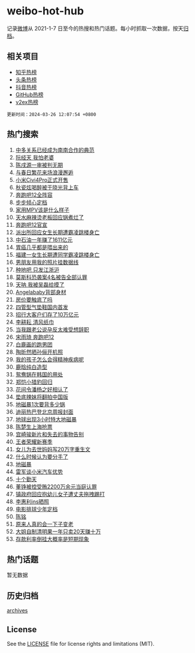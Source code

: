 # weibo-hot-hub

记录[微博](https://www.weibo.com)从 2021-1-7 日至今的热搜和热门话题。每小时抓取一次数据，按天[归档](archives)。

## 相关项目

- [知乎热榜](https://github.com/lonnyzhang423/zhihu-hot-hub)
- [头条热榜](https://github.com/lonnyzhang423/toutiao-hot-hub)
- [抖音热榜](https://github.com/lonnyzhang423/douyin-hot-hub)
- [GitHub热榜](https://github.com/lonnyzhang423/github-hot-hub)
- [v2ex热榜](https://github.com/lonnyzhang423/v2ex-hot-hub)


`更新时间：2024-03-26 12:07:54 +0800`

## 热门搜索

1. [中多关系已经成为南南合作的典范](https://m.weibo.cn/search?containerid=100103type%3D1%26t%3D10%26q%3D%23%E4%B8%AD%E5%A4%9A%E5%85%B3%E7%B3%BB%E5%B7%B2%E7%BB%8F%E6%88%90%E4%B8%BA%E5%8D%97%E5%8D%97%E5%90%88%E4%BD%9C%E7%9A%84%E5%85%B8%E8%8C%83%23&stream_entry_id=51&isnewpage=1&extparam=seat%3D1%26filter_type%3Drealtimehot%26c_type%3D51%26stream_entry_id%3D51%26pos%3D0%26q%3D%2523%25E4%25B8%25AD%25E5%25A4%259A%25E5%2585%25B3%25E7%25B3%25BB%25E5%25B7%25B2%25E7%25BB%258F%25E6%2588%2590%25E4%25B8%25BA%25E5%258D%2597%25E5%258D%2597%25E5%2590%2588%25E4%25BD%259C%25E7%259A%2584%25E5%2585%25B8%25E8%258C%2583%2523%26dgr%3D0%26cate%3D10103%26display_time%3D1711426073%26pre_seqid%3D1711426073714015556132)
1. [阮经天 我怕老婆](https://m.weibo.cn/search?containerid=100103type%3D1%26t%3D10%26q%3D%E9%98%AE%E7%BB%8F%E5%A4%A9+%E6%88%91%E6%80%95%E8%80%81%E5%A9%86&stream_entry_id=31&isnewpage=1&extparam=seat%3D1%26realpos%3D1%26band_rank%3D1%26pos%3D0%26c_type%3D31%26cate%3D5001%26lcate%3D5001%26stream_entry_id%3D31%26filter_type%3Drealtimehot%26q%3D%25E9%2598%25AE%25E7%25BB%258F%25E5%25A4%25A9%2520%25E6%2588%2591%25E6%2580%2595%25E8%2580%2581%25E5%25A9%2586%26flag%3D1%26dgr%3D0%26display_time%3D1711426073%26pre_seqid%3D1711426073714015556132)
1. [陈戌源一审被判无期](https://m.weibo.cn/search?containerid=100103type%3D1%26t%3D10%26q%3D%23%E9%99%88%E6%88%8C%E6%BA%90%E4%B8%80%E5%AE%A1%E8%A2%AB%E5%88%A4%E6%97%A0%E6%9C%9F%23&stream_entry_id=31&isnewpage=1&extparam=seat%3D1%26realpos%3D2%26band_rank%3D2%26pos%3D1%26c_type%3D31%26cate%3D5001%26lcate%3D5001%26stream_entry_id%3D31%26filter_type%3Drealtimehot%26q%3D%2523%25E9%2599%2588%25E6%2588%258C%25E6%25BA%2590%25E4%25B8%2580%25E5%25AE%25A1%25E8%25A2%25AB%25E5%2588%25A4%25E6%2597%25A0%25E6%259C%259F%2523%26flag%3D2%26dgr%3D0%26display_time%3D1711426073%26pre_seqid%3D1711426073714015556132)
1. [与春日繁花来场浪漫邂逅](https://m.weibo.cn/search?containerid=100103type%3D1%26t%3D10%26q%3D%23%E4%B8%8E%E6%98%A5%E6%97%A5%E7%B9%81%E8%8A%B1%E6%9D%A5%E5%9C%BA%E6%B5%AA%E6%BC%AB%E9%82%82%E9%80%85%23&stream_entry_id=31&isnewpage=1&extparam=seat%3D1%26realpos%3D3%26band_rank%3D3%26pos%3D2%26c_type%3D31%26cate%3D5001%26lcate%3D5001%26stream_entry_id%3D31%26filter_type%3Drealtimehot%26q%3D%2523%25E4%25B8%258E%25E6%2598%25A5%25E6%2597%25A5%25E7%25B9%2581%25E8%258A%25B1%25E6%259D%25A5%25E5%259C%25BA%25E6%25B5%25AA%25E6%25BC%25AB%25E9%2582%2582%25E9%2580%2585%2523%26flag%3D1%26dgr%3D0%26display_time%3D1711426073%26pre_seqid%3D1711426073714015556132)
1. [小米Civi4Pro正式开售](https://m.weibo.cn/search?containerid=100103type%3D1%26t%3D10%26q%3D%23%E5%B0%8F%E7%B1%B3Civi4Pro%E6%AD%A3%E5%BC%8F%E5%BC%80%E5%94%AE%23&stream_entry_id=31&isnewpage=1&extparam=seat%3D1%26band_rank%3D4%26pos%3D3%26c_type%3D31%26is_ad_pos%3D1%26topic_ad%3D1%26cate%3D5001%26lcate%3D5001%26stream_entry_id%3D31%26filter_type%3Drealtimehot%26q%3D%2523%25E5%25B0%258F%25E7%25B1%25B3Civi4Pro%25E6%25AD%25A3%25E5%25BC%258F%25E5%25BC%2580%25E5%2594%25AE%2523%26dgr%3D0%26adid%3D228136%26display_time%3D1711426073%26pre_seqid%3D1711426073714015556132)
1. [秋瓷炫喝醉被于晓光背上车](https://m.weibo.cn/search?containerid=100103type%3D1%26t%3D10%26q%3D%23%E7%A7%8B%E7%93%B7%E7%82%AB%E5%96%9D%E9%86%89%E8%A2%AB%E4%BA%8E%E6%99%93%E5%85%89%E8%83%8C%E4%B8%8A%E8%BD%A6%23&stream_entry_id=31&isnewpage=1&extparam=seat%3D1%26realpos%3D4%26band_rank%3D4%26pos%3D4%26c_type%3D31%26cate%3D5001%26lcate%3D5001%26stream_entry_id%3D31%26filter_type%3Drealtimehot%26q%3D%2523%25E7%25A7%258B%25E7%2593%25B7%25E7%2582%25AB%25E5%2596%259D%25E9%2586%2589%25E8%25A2%25AB%25E4%25BA%258E%25E6%2599%2593%25E5%2585%2589%25E8%2583%258C%25E4%25B8%258A%25E8%25BD%25A6%2523%26flag%3D2%26dgr%3D0%26display_time%3D1711426073%26pre_seqid%3D1711426073714015556132)
1. [奔跑吧12全阵容](https://m.weibo.cn/search?containerid=100103type%3D1%26t%3D10%26q%3D%23%E5%A5%94%E8%B7%91%E5%90%A712%E5%85%A8%E9%98%B5%E5%AE%B9%23&stream_entry_id=31&isnewpage=1&extparam=seat%3D1%26realpos%3D5%26band_rank%3D5%26pos%3D5%26c_type%3D31%26cate%3D5001%26lcate%3D5001%26stream_entry_id%3D31%26filter_type%3Drealtimehot%26q%3D%2523%25E5%25A5%2594%25E8%25B7%2591%25E5%2590%25A712%25E5%2585%25A8%25E9%2598%25B5%25E5%25AE%25B9%2523%26flag%3D2%26dgr%3D0%26display_time%3D1711426073%26pre_seqid%3D1711426073714015556132)
1. [步步倾心定档](https://m.weibo.cn/search?containerid=100103type%3D1%26t%3D10%26q%3D%23%E6%AD%A5%E6%AD%A5%E5%80%BE%E5%BF%83%E5%AE%9A%E6%A1%A3%23&stream_entry_id=31&isnewpage=1&extparam=seat%3D1%26realpos%3D6%26band_rank%3D6%26pos%3D6%26c_type%3D31%26cate%3D5001%26lcate%3D5001%26stream_entry_id%3D31%26filter_type%3Drealtimehot%26q%3D%2523%25E6%25AD%25A5%25E6%25AD%25A5%25E5%2580%25BE%25E5%25BF%2583%25E5%25AE%259A%25E6%25A1%25A3%2523%26flag%3D1%26dgr%3D0%26display_time%3D1711426073%26pre_seqid%3D1711426073714015556132)
1. [家用MPV该是什么样子](https://m.weibo.cn/search?containerid=100103type%3D1%26t%3D10%26q%3D%23%E5%AE%B6%E7%94%A8MPV%E8%AF%A5%E6%98%AF%E4%BB%80%E4%B9%88%E6%A0%B7%E5%AD%90%23&stream_entry_id=31&isnewpage=1&extparam=seat%3D1%26band_rank%3D7%26pos%3D7%26c_type%3D31%26is_ad_pos%3D1%26cate%3D5001%26lcate%3D5001%26stream_entry_id%3D31%26filter_type%3Drealtimehot%26q%3D%2523%25E5%25AE%25B6%25E7%2594%25A8MPV%25E8%25AF%25A5%25E6%2598%25AF%25E4%25BB%2580%25E4%25B9%2588%25E6%25A0%25B7%25E5%25AD%2590%2523%26dgr%3D0%26adid%3D228084%26display_time%3D1711426073%26pre_seqid%3D1711426073714015556132)
1. [天水麻辣烫老板回应锅煮烂了](https://m.weibo.cn/search?containerid=100103type%3D1%26t%3D10%26q%3D%23%E5%A4%A9%E6%B0%B4%E9%BA%BB%E8%BE%A3%E7%83%AB%E8%80%81%E6%9D%BF%E5%9B%9E%E5%BA%94%E9%94%85%E7%85%AE%E7%83%82%E4%BA%86%23&stream_entry_id=31&isnewpage=1&extparam=seat%3D1%26realpos%3D7%26band_rank%3D7%26pos%3D8%26c_type%3D31%26cate%3D5001%26lcate%3D5001%26stream_entry_id%3D31%26filter_type%3Drealtimehot%26q%3D%2523%25E5%25A4%25A9%25E6%25B0%25B4%25E9%25BA%25BB%25E8%25BE%25A3%25E7%2583%25AB%25E8%2580%2581%25E6%259D%25BF%25E5%259B%259E%25E5%25BA%2594%25E9%2594%2585%25E7%2585%25AE%25E7%2583%2582%25E4%25BA%2586%2523%26flag%3D1%26dgr%3D0%26display_time%3D1711426073%26pre_seqid%3D1711426073714015556132)
1. [奔跑吧12官宣](https://m.weibo.cn/search?containerid=100103type%3D1%26t%3D10%26q%3D%23%E5%A5%94%E8%B7%91%E5%90%A712%E5%AE%98%E5%AE%A3%23&stream_entry_id=31&isnewpage=1&extparam=seat%3D1%26realpos%3D8%26band_rank%3D8%26pos%3D9%26c_type%3D31%26cate%3D5001%26lcate%3D5001%26stream_entry_id%3D31%26filter_type%3Drealtimehot%26q%3D%2523%25E5%25A5%2594%25E8%25B7%2591%25E5%2590%25A712%25E5%25AE%2598%25E5%25AE%25A3%2523%26flag%3D0%26dgr%3D0%26display_time%3D1711426073%26pre_seqid%3D1711426073714015556132)
1. [派出所回应女生长期遭霸凌跳楼身亡](https://m.weibo.cn/search?containerid=100103type%3D1%26t%3D10%26q%3D%23%E6%B4%BE%E5%87%BA%E6%89%80%E5%9B%9E%E5%BA%94%E5%A5%B3%E7%94%9F%E9%95%BF%E6%9C%9F%E9%81%AD%E9%9C%B8%E5%87%8C%E8%B7%B3%E6%A5%BC%E8%BA%AB%E4%BA%A1%23&stream_entry_id=31&isnewpage=1&extparam=seat%3D1%26realpos%3D9%26band_rank%3D9%26pos%3D10%26c_type%3D31%26cate%3D5001%26lcate%3D5001%26stream_entry_id%3D31%26filter_type%3Drealtimehot%26q%3D%2523%25E6%25B4%25BE%25E5%2587%25BA%25E6%2589%2580%25E5%259B%259E%25E5%25BA%2594%25E5%25A5%25B3%25E7%2594%259F%25E9%2595%25BF%25E6%259C%259F%25E9%2581%25AD%25E9%259C%25B8%25E5%2587%258C%25E8%25B7%25B3%25E6%25A5%25BC%25E8%25BA%25AB%25E4%25BA%25A1%2523%26flag%3D0%26dgr%3D0%26display_time%3D1711426073%26pre_seqid%3D1711426073714015556132)
1. [中石油一年赚了1611亿元](https://m.weibo.cn/search?containerid=100103type%3D1%26t%3D10%26q%3D%23%E4%B8%AD%E7%9F%B3%E6%B2%B9%E4%B8%80%E5%B9%B4%E8%B5%9A%E4%BA%861611%E4%BA%BF%E5%85%83%23&stream_entry_id=31&isnewpage=1&extparam=seat%3D1%26realpos%3D10%26band_rank%3D10%26pos%3D11%26c_type%3D31%26cate%3D5001%26lcate%3D5001%26stream_entry_id%3D31%26filter_type%3Drealtimehot%26q%3D%2523%25E4%25B8%25AD%25E7%259F%25B3%25E6%25B2%25B9%25E4%25B8%2580%25E5%25B9%25B4%25E8%25B5%259A%25E4%25BA%25861611%25E4%25BA%25BF%25E5%2585%2583%2523%26flag%3D1%26dgr%3D0%26display_time%3D1711426073%26pre_seqid%3D1711426073714015556132)
1. [胃癌几乎都是喂出来的](https://m.weibo.cn/search?containerid=100103type%3D1%26t%3D10%26q%3D%23%E8%83%83%E7%99%8C%E5%87%A0%E4%B9%8E%E9%83%BD%E6%98%AF%E5%96%82%E5%87%BA%E6%9D%A5%E7%9A%84%23&stream_entry_id=31&isnewpage=1&extparam=seat%3D1%26realpos%3D11%26band_rank%3D11%26pos%3D12%26c_type%3D31%26cate%3D5001%26lcate%3D5001%26stream_entry_id%3D31%26filter_type%3Drealtimehot%26q%3D%2523%25E8%2583%2583%25E7%2599%258C%25E5%2587%25A0%25E4%25B9%258E%25E9%2583%25BD%25E6%2598%25AF%25E5%2596%2582%25E5%2587%25BA%25E6%259D%25A5%25E7%259A%2584%2523%26flag%3D1%26dgr%3D0%26display_time%3D1711426073%26pre_seqid%3D1711426073714015556132)
1. [福建一女生长期遭同学霸凌跳楼身亡](https://m.weibo.cn/search?containerid=100103type%3D1%26t%3D10%26q%3D%23%E7%A6%8F%E5%BB%BA%E4%B8%80%E5%A5%B3%E7%94%9F%E9%95%BF%E6%9C%9F%E9%81%AD%E5%90%8C%E5%AD%A6%E9%9C%B8%E5%87%8C%E8%B7%B3%E6%A5%BC%E8%BA%AB%E4%BA%A1%23&stream_entry_id=31&isnewpage=1&extparam=seat%3D1%26realpos%3D12%26band_rank%3D12%26pos%3D13%26c_type%3D31%26cate%3D5001%26lcate%3D5001%26stream_entry_id%3D31%26filter_type%3Drealtimehot%26q%3D%2523%25E7%25A6%258F%25E5%25BB%25BA%25E4%25B8%2580%25E5%25A5%25B3%25E7%2594%259F%25E9%2595%25BF%25E6%259C%259F%25E9%2581%25AD%25E5%2590%258C%25E5%25AD%25A6%25E9%259C%25B8%25E5%2587%258C%25E8%25B7%25B3%25E6%25A5%25BC%25E8%25BA%25AB%25E4%25BA%25A1%2523%26flag%3D2%26dgr%3D0%26display_time%3D1711426073%26pre_seqid%3D1711426073714015556132)
1. [男朋友用我的照片挂数据线](https://m.weibo.cn/search?containerid=100103type%3D1%26t%3D10%26q%3D%E7%94%B7%E6%9C%8B%E5%8F%8B%E7%94%A8%E6%88%91%E7%9A%84%E7%85%A7%E7%89%87%E6%8C%82%E6%95%B0%E6%8D%AE%E7%BA%BF&stream_entry_id=31&isnewpage=1&extparam=seat%3D1%26realpos%3D13%26band_rank%3D13%26pos%3D14%26c_type%3D31%26cate%3D5001%26lcate%3D5001%26stream_entry_id%3D31%26filter_type%3Drealtimehot%26q%3D%25E7%2594%25B7%25E6%259C%258B%25E5%258F%258B%25E7%2594%25A8%25E6%2588%2591%25E7%259A%2584%25E7%2585%25A7%25E7%2589%2587%25E6%258C%2582%25E6%2595%25B0%25E6%258D%25AE%25E7%25BA%25BF%26flag%3D1%26dgr%3D0%26display_time%3D1711426073%26pre_seqid%3D1711426073714015556132)
1. [种地吧 只发江浙沪](https://m.weibo.cn/search?containerid=100103type%3D1%26t%3D10%26q%3D%E7%A7%8D%E5%9C%B0%E5%90%A7+%E5%8F%AA%E5%8F%91%E6%B1%9F%E6%B5%99%E6%B2%AA&stream_entry_id=31&isnewpage=1&extparam=seat%3D1%26realpos%3D14%26band_rank%3D14%26pos%3D15%26c_type%3D31%26cate%3D5001%26lcate%3D5001%26stream_entry_id%3D31%26filter_type%3Drealtimehot%26q%3D%25E7%25A7%258D%25E5%259C%25B0%25E5%2590%25A7%2520%25E5%258F%25AA%25E5%258F%2591%25E6%25B1%259F%25E6%25B5%2599%25E6%25B2%25AA%26flag%3D1%26dgr%3D0%26display_time%3D1711426073%26pre_seqid%3D1711426073714015556132)
1. [莫斯科恐袭案4名被告全部认罪](https://m.weibo.cn/search?containerid=100103type%3D1%26t%3D10%26q%3D%23%E8%8E%AB%E6%96%AF%E7%A7%91%E6%81%90%E8%A2%AD%E6%A1%884%E5%90%8D%E8%A2%AB%E5%91%8A%E5%85%A8%E9%83%A8%E8%AE%A4%E7%BD%AA%23&stream_entry_id=31&isnewpage=1&extparam=seat%3D1%26realpos%3D15%26band_rank%3D15%26pos%3D16%26c_type%3D31%26cate%3D5001%26lcate%3D5001%26stream_entry_id%3D31%26filter_type%3Drealtimehot%26q%3D%2523%25E8%258E%25AB%25E6%2596%25AF%25E7%25A7%2591%25E6%2581%2590%25E8%25A2%25AD%25E6%25A1%25884%25E5%2590%258D%25E8%25A2%25AB%25E5%2591%258A%25E5%2585%25A8%25E9%2583%25A8%25E8%25AE%25A4%25E7%25BD%25AA%2523%26flag%3D0%26dgr%3D0%26display_time%3D1711426073%26pre_seqid%3D1711426073714015556132)
1. [天呐 我被吴磊给摸了](https://m.weibo.cn/search?containerid=100103type%3D1%26t%3D10%26q%3D%E5%A4%A9%E5%91%90+%E6%88%91%E8%A2%AB%E5%90%B4%E7%A3%8A%E7%BB%99%E6%91%B8%E4%BA%86&stream_entry_id=31&isnewpage=1&extparam=seat%3D1%26realpos%3D16%26band_rank%3D16%26pos%3D17%26c_type%3D31%26cate%3D5001%26lcate%3D5001%26stream_entry_id%3D31%26filter_type%3Drealtimehot%26q%3D%25E5%25A4%25A9%25E5%2591%2590%2520%25E6%2588%2591%25E8%25A2%25AB%25E5%2590%25B4%25E7%25A3%258A%25E7%25BB%2599%25E6%2591%25B8%25E4%25BA%2586%26flag%3D1%26dgr%3D0%26display_time%3D1711426073%26pre_seqid%3D1711426073714015556132)
1. [Angelababy背部身材](https://m.weibo.cn/search?containerid=100103type%3D1%26t%3D10%26q%3D%23Angelababy%E8%83%8C%E9%83%A8%E8%BA%AB%E6%9D%90%23&stream_entry_id=31&isnewpage=1&extparam=seat%3D1%26realpos%3D17%26band_rank%3D17%26pos%3D18%26c_type%3D31%26cate%3D5001%26lcate%3D5001%26stream_entry_id%3D31%26filter_type%3Drealtimehot%26q%3D%2523Angelababy%25E8%2583%258C%25E9%2583%25A8%25E8%25BA%25AB%25E6%259D%2590%2523%26flag%3D1%26dgr%3D0%26display_time%3D1711426073%26pre_seqid%3D1711426073714015556132)
1. [房价要触底了吗](https://m.weibo.cn/search?containerid=100103type%3D1%26t%3D10%26q%3D%23%E6%88%BF%E4%BB%B7%E8%A6%81%E8%A7%A6%E5%BA%95%E4%BA%86%E5%90%97%23&stream_entry_id=31&isnewpage=1&extparam=seat%3D1%26realpos%3D18%26band_rank%3D18%26pos%3D19%26c_type%3D31%26cate%3D5001%26lcate%3D5001%26stream_entry_id%3D31%26filter_type%3Drealtimehot%26q%3D%2523%25E6%2588%25BF%25E4%25BB%25B7%25E8%25A6%2581%25E8%25A7%25A6%25E5%25BA%2595%25E4%25BA%2586%25E5%2590%2597%2523%26flag%3D0%26dgr%3D0%26display_time%3D1711426073%26pre_seqid%3D1711426073714015556132)
1. [四管型气垫鞋国内首发](https://m.weibo.cn/search?containerid=100103type%3D1%26t%3D10%26q%3D%23%E5%9B%9B%E7%AE%A1%E5%9E%8B%E6%B0%94%E5%9E%AB%E9%9E%8B%E5%9B%BD%E5%86%85%E9%A6%96%E5%8F%91%23&stream_entry_id=31&isnewpage=1&extparam=seat%3D1%26realpos%3D19%26band_rank%3D19%26pos%3D20%26c_type%3D31%26cate%3D5001%26lcate%3D5001%26stream_entry_id%3D31%26filter_type%3Drealtimehot%26q%3D%2523%25E5%259B%259B%25E7%25AE%25A1%25E5%259E%258B%25E6%25B0%2594%25E5%259E%25AB%25E9%259E%258B%25E5%259B%25BD%25E5%2586%2585%25E9%25A6%2596%25E5%258F%2591%2523%26flag%3D0%26dgr%3D0%26adid%3D228095%26display_time%3D1711426073%26pre_seqid%3D1711426073714015556132)
1. [招行大客户们存了10万亿元](https://m.weibo.cn/search?containerid=100103type%3D1%26t%3D10%26q%3D%23%E6%8B%9B%E8%A1%8C%E5%A4%A7%E5%AE%A2%E6%88%B7%E4%BB%AC%E5%AD%98%E4%BA%8610%E4%B8%87%E4%BA%BF%E5%85%83%23&stream_entry_id=31&isnewpage=1&extparam=seat%3D1%26realpos%3D20%26band_rank%3D20%26pos%3D21%26c_type%3D31%26cate%3D5001%26lcate%3D5001%26stream_entry_id%3D31%26filter_type%3Drealtimehot%26q%3D%2523%25E6%258B%259B%25E8%25A1%258C%25E5%25A4%25A7%25E5%25AE%25A2%25E6%2588%25B7%25E4%25BB%25AC%25E5%25AD%2598%25E4%25BA%258610%25E4%25B8%2587%25E4%25BA%25BF%25E5%2585%2583%2523%26flag%3D0%26dgr%3D0%26display_time%3D1711426073%26pre_seqid%3D1711426073714015556132)
1. [李耕耘 清风纸巾](https://m.weibo.cn/search?containerid=100103type%3D1%26t%3D10%26q%3D%E6%9D%8E%E8%80%95%E8%80%98+%E6%B8%85%E9%A3%8E%E7%BA%B8%E5%B7%BE&stream_entry_id=31&isnewpage=1&extparam=seat%3D1%26realpos%3D21%26band_rank%3D21%26pos%3D22%26c_type%3D31%26cate%3D5001%26lcate%3D5001%26stream_entry_id%3D31%26filter_type%3Drealtimehot%26q%3D%25E6%259D%258E%25E8%2580%2595%25E8%2580%2598%2520%25E6%25B8%2585%25E9%25A3%258E%25E7%25BA%25B8%25E5%25B7%25BE%26flag%3D1%26dgr%3D0%26display_time%3D1711426073%26pre_seqid%3D1711426073714015556132)
1. [当我跟老公说孕反太难受想辞职](https://m.weibo.cn/search?containerid=100103type%3D1%26t%3D10%26q%3D%23%E5%BD%93%E6%88%91%E8%B7%9F%E8%80%81%E5%85%AC%E8%AF%B4%E5%AD%95%E5%8F%8D%E5%A4%AA%E9%9A%BE%E5%8F%97%E6%83%B3%E8%BE%9E%E8%81%8C%23&stream_entry_id=31&isnewpage=1&extparam=seat%3D1%26realpos%3D22%26band_rank%3D22%26pos%3D23%26c_type%3D31%26cate%3D5001%26lcate%3D5001%26stream_entry_id%3D31%26filter_type%3Drealtimehot%26q%3D%2523%25E5%25BD%2593%25E6%2588%2591%25E8%25B7%259F%25E8%2580%2581%25E5%2585%25AC%25E8%25AF%25B4%25E5%25AD%2595%25E5%258F%258D%25E5%25A4%25AA%25E9%259A%25BE%25E5%258F%2597%25E6%2583%25B3%25E8%25BE%259E%25E8%2581%258C%2523%26flag%3D1%26dgr%3D0%26display_time%3D1711426073%26pre_seqid%3D1711426073714015556132)
1. [宋雨琦 奔跑吧12](https://m.weibo.cn/search?containerid=100103type%3D1%26t%3D10%26q%3D%E5%AE%8B%E9%9B%A8%E7%90%A6+%E5%A5%94%E8%B7%91%E5%90%A712&stream_entry_id=31&isnewpage=1&extparam=seat%3D1%26realpos%3D23%26band_rank%3D23%26pos%3D24%26c_type%3D31%26cate%3D5001%26lcate%3D5001%26stream_entry_id%3D31%26filter_type%3Drealtimehot%26q%3D%25E5%25AE%258B%25E9%259B%25A8%25E7%2590%25A6%2520%25E5%25A5%2594%25E8%25B7%2591%25E5%2590%25A712%26flag%3D1%26dgr%3D0%26display_time%3D1711426073%26pre_seqid%3D1711426073714015556132)
1. [白鹿画的跑男团](https://m.weibo.cn/search?containerid=100103type%3D1%26t%3D10%26q%3D%23%E7%99%BD%E9%B9%BF%E7%94%BB%E7%9A%84%E8%B7%91%E7%94%B7%E5%9B%A2%23&stream_entry_id=31&isnewpage=1&extparam=seat%3D1%26realpos%3D24%26band_rank%3D24%26pos%3D25%26c_type%3D31%26cate%3D5001%26lcate%3D5001%26stream_entry_id%3D31%26filter_type%3Drealtimehot%26q%3D%2523%25E7%2599%25BD%25E9%25B9%25BF%25E7%2594%25BB%25E7%259A%2584%25E8%25B7%2591%25E7%2594%25B7%25E5%259B%25A2%2523%26flag%3D1%26dgr%3D0%26display_time%3D1711426073%26pre_seqid%3D1711426073714015556132)
1. [陶昕然晒孙俪开机照](https://m.weibo.cn/search?containerid=100103type%3D1%26t%3D10%26q%3D%23%E9%99%B6%E6%98%95%E7%84%B6%E6%99%92%E5%AD%99%E4%BF%AA%E5%BC%80%E6%9C%BA%E7%85%A7%23&stream_entry_id=31&isnewpage=1&extparam=seat%3D1%26realpos%3D25%26band_rank%3D25%26pos%3D26%26c_type%3D31%26cate%3D5001%26lcate%3D5001%26stream_entry_id%3D31%26filter_type%3Drealtimehot%26q%3D%2523%25E9%2599%25B6%25E6%2598%2595%25E7%2584%25B6%25E6%2599%2592%25E5%25AD%2599%25E4%25BF%25AA%25E5%25BC%2580%25E6%259C%25BA%25E7%2585%25A7%2523%26flag%3D1%26dgr%3D0%26display_time%3D1711426073%26pre_seqid%3D1711426073714015556132)
1. [我的孩子怎么会得精神疾病呢](https://m.weibo.cn/search?containerid=100103type%3D1%26t%3D10%26q%3D%23%E6%88%91%E7%9A%84%E5%AD%A9%E5%AD%90%E6%80%8E%E4%B9%88%E4%BC%9A%E5%BE%97%E7%B2%BE%E7%A5%9E%E7%96%BE%E7%97%85%E5%91%A2%23&stream_entry_id=31&isnewpage=1&extparam=seat%3D1%26realpos%3D26%26band_rank%3D26%26pos%3D27%26c_type%3D31%26cate%3D5001%26lcate%3D5001%26stream_entry_id%3D31%26filter_type%3Drealtimehot%26q%3D%2523%25E6%2588%2591%25E7%259A%2584%25E5%25AD%25A9%25E5%25AD%2590%25E6%2580%258E%25E4%25B9%2588%25E4%25BC%259A%25E5%25BE%2597%25E7%25B2%25BE%25E7%25A5%259E%25E7%2596%25BE%25E7%2597%2585%25E5%2591%25A2%2523%26flag%3D0%26dgr%3D0%26display_time%3D1711426073%26pre_seqid%3D1711426073714015556132)
1. [鹿晗纯白造型](https://m.weibo.cn/search?containerid=100103type%3D1%26t%3D10%26q%3D%23%E9%B9%BF%E6%99%97%E7%BA%AF%E7%99%BD%E9%80%A0%E5%9E%8B%23&stream_entry_id=31&isnewpage=1&extparam=seat%3D1%26realpos%3D27%26band_rank%3D27%26pos%3D28%26c_type%3D31%26cate%3D5001%26lcate%3D5001%26stream_entry_id%3D31%26filter_type%3Drealtimehot%26q%3D%2523%25E9%25B9%25BF%25E6%2599%2597%25E7%25BA%25AF%25E7%2599%25BD%25E9%2580%25A0%25E5%259E%258B%2523%26flag%3D1%26dgr%3D0%26display_time%3D1711426073%26pre_seqid%3D1711426073714015556132)
1. [鸳鸯锅在韩国的用处](https://m.weibo.cn/search?containerid=100103type%3D1%26t%3D10%26q%3D%23%E9%B8%B3%E9%B8%AF%E9%94%85%E5%9C%A8%E9%9F%A9%E5%9B%BD%E7%9A%84%E7%94%A8%E5%A4%84%23&stream_entry_id=31&isnewpage=1&extparam=seat%3D1%26realpos%3D28%26band_rank%3D28%26pos%3D29%26c_type%3D31%26cate%3D5001%26lcate%3D5001%26stream_entry_id%3D31%26filter_type%3Drealtimehot%26q%3D%2523%25E9%25B8%25B3%25E9%25B8%25AF%25E9%2594%2585%25E5%259C%25A8%25E9%259F%25A9%25E5%259B%25BD%25E7%259A%2584%25E7%2594%25A8%25E5%25A4%2584%2523%26flag%3D1%26dgr%3D0%26display_time%3D1711426073%26pre_seqid%3D1711426073714015556132)
1. [郑恺小猎豹回归](https://m.weibo.cn/search?containerid=100103type%3D1%26t%3D10%26q%3D%23%E9%83%91%E6%81%BA%E5%B0%8F%E7%8C%8E%E8%B1%B9%E5%9B%9E%E5%BD%92%23&stream_entry_id=31&isnewpage=1&extparam=seat%3D1%26realpos%3D29%26band_rank%3D29%26pos%3D30%26c_type%3D31%26cate%3D5001%26lcate%3D5001%26stream_entry_id%3D31%26filter_type%3Drealtimehot%26q%3D%2523%25E9%2583%2591%25E6%2581%25BA%25E5%25B0%258F%25E7%258C%258E%25E8%25B1%25B9%25E5%259B%259E%25E5%25BD%2592%2523%26flag%3D1%26dgr%3D0%26display_time%3D1711426073%26pre_seqid%3D1711426073714015556132)
1. [花间令潘杨之好相认了](https://m.weibo.cn/search?containerid=100103type%3D1%26t%3D10%26q%3D%E8%8A%B1%E9%97%B4%E4%BB%A4%E6%BD%98%E6%9D%A8%E4%B9%8B%E5%A5%BD%E7%9B%B8%E8%AE%A4%E4%BA%86&stream_entry_id=31&isnewpage=1&extparam=seat%3D1%26realpos%3D30%26band_rank%3D30%26pos%3D31%26c_type%3D31%26cate%3D5001%26lcate%3D5001%26stream_entry_id%3D31%26filter_type%3Drealtimehot%26q%3D%25E8%258A%25B1%25E9%2597%25B4%25E4%25BB%25A4%25E6%25BD%2598%25E6%259D%25A8%25E4%25B9%258B%25E5%25A5%25BD%25E7%259B%25B8%25E8%25AE%25A4%25E4%25BA%2586%26flag%3D1%26dgr%3D0%26display_time%3D1711426073%26pre_seqid%3D1711426073714015556132)
1. [垫底辣妹将翻拍中国版](https://m.weibo.cn/search?containerid=100103type%3D1%26t%3D10%26q%3D%23%E5%9E%AB%E5%BA%95%E8%BE%A3%E5%A6%B9%E5%B0%86%E7%BF%BB%E6%8B%8D%E4%B8%AD%E5%9B%BD%E7%89%88%23&stream_entry_id=31&isnewpage=1&extparam=seat%3D1%26realpos%3D31%26band_rank%3D31%26pos%3D32%26c_type%3D31%26cate%3D5001%26lcate%3D5001%26stream_entry_id%3D31%26filter_type%3Drealtimehot%26q%3D%2523%25E5%259E%25AB%25E5%25BA%2595%25E8%25BE%25A3%25E5%25A6%25B9%25E5%25B0%2586%25E7%25BF%25BB%25E6%258B%258D%25E4%25B8%25AD%25E5%259B%25BD%25E7%2589%2588%2523%26flag%3D0%26dgr%3D0%26display_time%3D1711426073%26pre_seqid%3D1711426073714015556132)
1. [地磁暴1次要背多少锅](https://m.weibo.cn/search?containerid=100103type%3D1%26t%3D10%26q%3D%23%E5%9C%B0%E7%A3%81%E6%9A%B41%E6%AC%A1%E8%A6%81%E8%83%8C%E5%A4%9A%E5%B0%91%E9%94%85%23&stream_entry_id=31&isnewpage=1&extparam=seat%3D1%26realpos%3D32%26band_rank%3D32%26pos%3D33%26c_type%3D31%26cate%3D5001%26lcate%3D5001%26stream_entry_id%3D31%26filter_type%3Drealtimehot%26q%3D%2523%25E5%259C%25B0%25E7%25A3%2581%25E6%259A%25B41%25E6%25AC%25A1%25E8%25A6%2581%25E8%2583%258C%25E5%25A4%259A%25E5%25B0%2591%25E9%2594%2585%2523%26flag%3D1%26dgr%3D0%26display_time%3D1711426073%26pre_seqid%3D1711426073714015556132)
1. [迪丽热巴登北京周报封面](https://m.weibo.cn/search?containerid=100103type%3D1%26t%3D10%26q%3D%23%E8%BF%AA%E4%B8%BD%E7%83%AD%E5%B7%B4%E7%99%BB%E5%8C%97%E4%BA%AC%E5%91%A8%E6%8A%A5%E5%B0%81%E9%9D%A2%23&stream_entry_id=31&isnewpage=1&extparam=seat%3D1%26realpos%3D33%26band_rank%3D33%26pos%3D34%26c_type%3D31%26cate%3D5001%26lcate%3D5001%26stream_entry_id%3D31%26filter_type%3Drealtimehot%26q%3D%2523%25E8%25BF%25AA%25E4%25B8%25BD%25E7%2583%25AD%25E5%25B7%25B4%25E7%2599%25BB%25E5%258C%2597%25E4%25BA%25AC%25E5%2591%25A8%25E6%258A%25A5%25E5%25B0%2581%25E9%259D%25A2%2523%26flag%3D1%26dgr%3D0%26display_time%3D1711426073%26pre_seqid%3D1711426073714015556132)
1. [地球出现3小时特大地磁暴](https://m.weibo.cn/search?containerid=100103type%3D1%26t%3D10%26q%3D%23%E5%9C%B0%E7%90%83%E5%87%BA%E7%8E%B03%E5%B0%8F%E6%97%B6%E7%89%B9%E5%A4%A7%E5%9C%B0%E7%A3%81%E6%9A%B4%23&stream_entry_id=31&isnewpage=1&extparam=seat%3D1%26realpos%3D34%26band_rank%3D34%26pos%3D35%26c_type%3D31%26cate%3D5001%26lcate%3D5001%26stream_entry_id%3D31%26filter_type%3Drealtimehot%26q%3D%2523%25E5%259C%25B0%25E7%2590%2583%25E5%2587%25BA%25E7%258E%25B03%25E5%25B0%258F%25E6%2597%25B6%25E7%2589%25B9%25E5%25A4%25A7%25E5%259C%25B0%25E7%25A3%2581%25E6%259A%25B4%2523%26flag%3D1%26dgr%3D0%26display_time%3D1711426073%26pre_seqid%3D1711426073714015556132)
1. [陈楚生上海抢票](https://m.weibo.cn/search?containerid=100103type%3D1%26t%3D10%26q%3D%E9%99%88%E6%A5%9A%E7%94%9F%E4%B8%8A%E6%B5%B7%E6%8A%A2%E7%A5%A8&stream_entry_id=31&isnewpage=1&extparam=seat%3D1%26realpos%3D35%26band_rank%3D35%26pos%3D36%26c_type%3D31%26cate%3D5001%26lcate%3D5001%26stream_entry_id%3D31%26filter_type%3Drealtimehot%26q%3D%25E9%2599%2588%25E6%25A5%259A%25E7%2594%259F%25E4%25B8%258A%25E6%25B5%25B7%25E6%258A%25A2%25E7%25A5%25A8%26flag%3D1%26dgr%3D0%26display_time%3D1711426073%26pre_seqid%3D1711426073714015556132)
1. [宫崎骏新片和失去的事物告别](https://m.weibo.cn/search?containerid=100103type%3D1%26t%3D10%26q%3D%23%E5%AE%AB%E5%B4%8E%E9%AA%8F%E6%96%B0%E7%89%87%E5%92%8C%E5%A4%B1%E5%8E%BB%E7%9A%84%E4%BA%8B%E7%89%A9%E5%91%8A%E5%88%AB%23&stream_entry_id=31&isnewpage=1&extparam=seat%3D1%26realpos%3D36%26band_rank%3D36%26pos%3D37%26c_type%3D31%26cate%3D5001%26lcate%3D5001%26stream_entry_id%3D31%26filter_type%3Drealtimehot%26q%3D%2523%25E5%25AE%25AB%25E5%25B4%258E%25E9%25AA%258F%25E6%2596%25B0%25E7%2589%2587%25E5%2592%258C%25E5%25A4%25B1%25E5%258E%25BB%25E7%259A%2584%25E4%25BA%258B%25E7%2589%25A9%25E5%2591%258A%25E5%2588%25AB%2523%26flag%3D1%26dgr%3D0%26display_time%3D1711426073%26pre_seqid%3D1711426073714015556132)
1. [王者荣耀新赛季](https://m.weibo.cn/search?containerid=100103type%3D1%26t%3D10%26q%3D%E7%8E%8B%E8%80%85%E8%8D%A3%E8%80%80%E6%96%B0%E8%B5%9B%E5%AD%A3&stream_entry_id=31&isnewpage=1&extparam=seat%3D1%26realpos%3D37%26band_rank%3D37%26pos%3D38%26c_type%3D31%26cate%3D5001%26lcate%3D5001%26stream_entry_id%3D31%26filter_type%3Drealtimehot%26q%3D%25E7%258E%258B%25E8%2580%2585%25E8%258D%25A3%25E8%2580%2580%25E6%2596%25B0%25E8%25B5%259B%25E5%25AD%25A3%26flag%3D1%26dgr%3D0%26display_time%3D1711426073%26pre_seqid%3D1711426073714015556132)
1. [女儿为去世妈妈写20万字重生文](https://m.weibo.cn/search?containerid=100103type%3D1%26t%3D10%26q%3D%23%E5%A5%B3%E5%84%BF%E4%B8%BA%E5%8E%BB%E4%B8%96%E5%A6%88%E5%A6%88%E5%86%9920%E4%B8%87%E5%AD%97%E9%87%8D%E7%94%9F%E6%96%87%23&stream_entry_id=31&isnewpage=1&extparam=seat%3D1%26realpos%3D38%26band_rank%3D38%26pos%3D39%26c_type%3D31%26cate%3D5001%26lcate%3D5001%26stream_entry_id%3D31%26filter_type%3Drealtimehot%26q%3D%2523%25E5%25A5%25B3%25E5%2584%25BF%25E4%25B8%25BA%25E5%258E%25BB%25E4%25B8%2596%25E5%25A6%2588%25E5%25A6%2588%25E5%2586%259920%25E4%25B8%2587%25E5%25AD%2597%25E9%2587%258D%25E7%2594%259F%25E6%2596%2587%2523%26flag%3D0%26dgr%3D0%26display_time%3D1711426073%26pre_seqid%3D1711426073714015556132)
1. [什么时候认为要分手了](https://m.weibo.cn/search?containerid=100103type%3D1%26t%3D10%26q%3D%23%E4%BB%80%E4%B9%88%E6%97%B6%E5%80%99%E8%AE%A4%E4%B8%BA%E8%A6%81%E5%88%86%E6%89%8B%E4%BA%86%23&stream_entry_id=31&isnewpage=1&extparam=seat%3D1%26realpos%3D39%26band_rank%3D39%26pos%3D40%26c_type%3D31%26cate%3D5001%26lcate%3D5001%26stream_entry_id%3D31%26filter_type%3Drealtimehot%26q%3D%2523%25E4%25BB%2580%25E4%25B9%2588%25E6%2597%25B6%25E5%2580%2599%25E8%25AE%25A4%25E4%25B8%25BA%25E8%25A6%2581%25E5%2588%2586%25E6%2589%258B%25E4%25BA%2586%2523%26flag%3D1%26dgr%3D0%26display_time%3D1711426073%26pre_seqid%3D1711426073714015556132)
1. [地磁暴](https://m.weibo.cn/search?containerid=100103type%3D1%26t%3D10%26q%3D%E5%9C%B0%E7%A3%81%E6%9A%B4&stream_entry_id=31&isnewpage=1&extparam=seat%3D1%26realpos%3D40%26band_rank%3D40%26pos%3D41%26c_type%3D31%26cate%3D5001%26lcate%3D5001%26stream_entry_id%3D31%26filter_type%3Drealtimehot%26q%3D%25E5%259C%25B0%25E7%25A3%2581%25E6%259A%25B4%26flag%3D0%26dgr%3D0%26display_time%3D1711426073%26pre_seqid%3D1711426073714015556132)
1. [雷军谈小米汽车优势](https://m.weibo.cn/search?containerid=100103type%3D1%26t%3D10%26q%3D%23%E9%9B%B7%E5%86%9B%E8%B0%88%E5%B0%8F%E7%B1%B3%E6%B1%BD%E8%BD%A6%E4%BC%98%E5%8A%BF%23&stream_entry_id=31&isnewpage=1&extparam=seat%3D1%26realpos%3D41%26band_rank%3D41%26pos%3D42%26c_type%3D31%26cate%3D5001%26lcate%3D5001%26stream_entry_id%3D31%26filter_type%3Drealtimehot%26q%3D%2523%25E9%259B%25B7%25E5%2586%259B%25E8%25B0%2588%25E5%25B0%258F%25E7%25B1%25B3%25E6%25B1%25BD%25E8%25BD%25A6%25E4%25BC%2598%25E5%258A%25BF%2523%26flag%3D1%26dgr%3D0%26display_time%3D1711426073%26pre_seqid%3D1711426073714015556132)
1. [十个勤天](https://m.weibo.cn/search?containerid=100103type%3D1%26t%3D10%26q%3D%E5%8D%81%E4%B8%AA%E5%8B%A4%E5%A4%A9&stream_entry_id=31&isnewpage=1&extparam=seat%3D1%26realpos%3D42%26band_rank%3D42%26pos%3D43%26c_type%3D31%26cate%3D5001%26lcate%3D5001%26stream_entry_id%3D31%26filter_type%3Drealtimehot%26q%3D%25E5%258D%2581%25E4%25B8%25AA%25E5%258B%25A4%25E5%25A4%25A9%26flag%3D0%26dgr%3D0%26display_time%3D1711426073%26pre_seqid%3D1711426073714015556132)
1. [董铮被控受贿2200万余元当庭认罪](https://m.weibo.cn/search?containerid=100103type%3D1%26t%3D10%26q%3D%23%E8%91%A3%E9%93%AE%E8%A2%AB%E6%8E%A7%E5%8F%97%E8%B4%BF2200%E4%B8%87%E4%BD%99%E5%85%83%E5%BD%93%E5%BA%AD%E8%AE%A4%E7%BD%AA%23&stream_entry_id=31&isnewpage=1&extparam=seat%3D1%26realpos%3D43%26band_rank%3D43%26pos%3D44%26c_type%3D31%26cate%3D5001%26lcate%3D5001%26stream_entry_id%3D31%26filter_type%3Drealtimehot%26q%3D%2523%25E8%2591%25A3%25E9%2593%25AE%25E8%25A2%25AB%25E6%258E%25A7%25E5%258F%2597%25E8%25B4%25BF2200%25E4%25B8%2587%25E4%25BD%2599%25E5%2585%2583%25E5%25BD%2593%25E5%25BA%25AD%25E8%25AE%25A4%25E7%25BD%25AA%2523%26flag%3D1%26dgr%3D0%26display_time%3D1711426073%26pre_seqid%3D1711426073714015556132)
1. [镇政府回应抱幼儿女子遭丈夫拖拽踢打](https://m.weibo.cn/search?containerid=100103type%3D1%26t%3D10%26q%3D%23%E9%95%87%E6%94%BF%E5%BA%9C%E5%9B%9E%E5%BA%94%E6%8A%B1%E5%B9%BC%E5%84%BF%E5%A5%B3%E5%AD%90%E9%81%AD%E4%B8%88%E5%A4%AB%E6%8B%96%E6%8B%BD%E8%B8%A2%E6%89%93%23&stream_entry_id=31&isnewpage=1&extparam=seat%3D1%26realpos%3D44%26band_rank%3D44%26pos%3D45%26c_type%3D31%26cate%3D5001%26lcate%3D5001%26stream_entry_id%3D31%26filter_type%3Drealtimehot%26q%3D%2523%25E9%2595%2587%25E6%2594%25BF%25E5%25BA%259C%25E5%259B%259E%25E5%25BA%2594%25E6%258A%25B1%25E5%25B9%25BC%25E5%2584%25BF%25E5%25A5%25B3%25E5%25AD%2590%25E9%2581%25AD%25E4%25B8%2588%25E5%25A4%25AB%25E6%258B%2596%25E6%258B%25BD%25E8%25B8%25A2%25E6%2589%2593%2523%26flag%3D1%26dgr%3D0%26display_time%3D1711426073%26pre_seqid%3D1711426073714015556132)
1. [李惠利ins晒照](https://m.weibo.cn/search?containerid=100103type%3D1%26t%3D10%26q%3D%23%E6%9D%8E%E6%83%A0%E5%88%A9ins%E6%99%92%E7%85%A7%23&stream_entry_id=31&isnewpage=1&extparam=seat%3D1%26realpos%3D45%26band_rank%3D45%26pos%3D46%26c_type%3D31%26cate%3D5001%26lcate%3D5001%26stream_entry_id%3D31%26filter_type%3Drealtimehot%26q%3D%2523%25E6%259D%258E%25E6%2583%25A0%25E5%2588%25A9ins%25E6%2599%2592%25E7%2585%25A7%2523%26flag%3D0%26dgr%3D0%26display_time%3D1711426073%26pre_seqid%3D1711426073714015556132)
1. [电影排球少年定档](https://m.weibo.cn/search?containerid=100103type%3D1%26t%3D10%26q%3D%23%E7%94%B5%E5%BD%B1%E6%8E%92%E7%90%83%E5%B0%91%E5%B9%B4%E5%AE%9A%E6%A1%A3%23&stream_entry_id=31&isnewpage=1&extparam=seat%3D1%26realpos%3D46%26band_rank%3D46%26pos%3D47%26c_type%3D31%26cate%3D5001%26lcate%3D5001%26stream_entry_id%3D31%26filter_type%3Drealtimehot%26q%3D%2523%25E7%2594%25B5%25E5%25BD%25B1%25E6%258E%2592%25E7%2590%2583%25E5%25B0%2591%25E5%25B9%25B4%25E5%25AE%259A%25E6%25A1%25A3%2523%26flag%3D0%26dgr%3D0%26display_time%3D1711426073%26pre_seqid%3D1711426073714015556132)
1. [陈铭](https://m.weibo.cn/search?containerid=100103type%3D1%26t%3D10%26q%3D%E9%99%88%E9%93%AD&stream_entry_id=31&isnewpage=1&extparam=seat%3D1%26realpos%3D47%26band_rank%3D47%26pos%3D48%26c_type%3D31%26cate%3D5001%26lcate%3D5001%26stream_entry_id%3D31%26filter_type%3Drealtimehot%26q%3D%25E9%2599%2588%25E9%2593%25AD%26flag%3D0%26dgr%3D0%26display_time%3D1711426073%26pre_seqid%3D1711426073714015556132)
1. [原来人真的会一下子变老](https://m.weibo.cn/search?containerid=100103type%3D1%26t%3D10%26q%3D%23%E5%8E%9F%E6%9D%A5%E4%BA%BA%E7%9C%9F%E7%9A%84%E4%BC%9A%E4%B8%80%E4%B8%8B%E5%AD%90%E5%8F%98%E8%80%81%23&stream_entry_id=31&isnewpage=1&extparam=seat%3D1%26realpos%3D48%26band_rank%3D48%26pos%3D49%26c_type%3D31%26cate%3D5001%26lcate%3D5001%26stream_entry_id%3D31%26filter_type%3Drealtimehot%26q%3D%2523%25E5%258E%259F%25E6%259D%25A5%25E4%25BA%25BA%25E7%259C%259F%25E7%259A%2584%25E4%25BC%259A%25E4%25B8%2580%25E4%25B8%258B%25E5%25AD%2590%25E5%258F%2598%25E8%2580%2581%2523%26flag%3D0%26dgr%3D0%26display_time%3D1711426073%26pre_seqid%3D1711426073714015556132)
1. [大姐自制清明果一年只卖20天赚十万](https://m.weibo.cn/search?containerid=100103type%3D1%26t%3D10%26q%3D%23%E5%A4%A7%E5%A7%90%E8%87%AA%E5%88%B6%E6%B8%85%E6%98%8E%E6%9E%9C%E4%B8%80%E5%B9%B4%E5%8F%AA%E5%8D%9620%E5%A4%A9%E8%B5%9A%E5%8D%81%E4%B8%87%23&stream_entry_id=31&isnewpage=1&extparam=seat%3D1%26realpos%3D49%26band_rank%3D49%26pos%3D50%26c_type%3D31%26cate%3D5001%26lcate%3D5001%26stream_entry_id%3D31%26filter_type%3Drealtimehot%26q%3D%2523%25E5%25A4%25A7%25E5%25A7%2590%25E8%2587%25AA%25E5%2588%25B6%25E6%25B8%2585%25E6%2598%258E%25E6%259E%259C%25E4%25B8%2580%25E5%25B9%25B4%25E5%258F%25AA%25E5%258D%259620%25E5%25A4%25A9%25E8%25B5%259A%25E5%258D%2581%25E4%25B8%2587%2523%26flag%3D32768%26dgr%3D0%26display_time%3D1711426073%26pre_seqid%3D1711426073714015556132)
1. [存款利率倒挂大概率是短期现象](https://m.weibo.cn/search?containerid=100103type%3D1%26t%3D10%26q%3D%23%E5%AD%98%E6%AC%BE%E5%88%A9%E7%8E%87%E5%80%92%E6%8C%82%E5%A4%A7%E6%A6%82%E7%8E%87%E6%98%AF%E7%9F%AD%E6%9C%9F%E7%8E%B0%E8%B1%A1%23&stream_entry_id=31&isnewpage=1&extparam=seat%3D1%26realpos%3D50%26band_rank%3D50%26pos%3D51%26c_type%3D31%26cate%3D5001%26lcate%3D5001%26stream_entry_id%3D31%26filter_type%3Drealtimehot%26q%3D%2523%25E5%25AD%2598%25E6%25AC%25BE%25E5%2588%25A9%25E7%258E%2587%25E5%2580%2592%25E6%258C%2582%25E5%25A4%25A7%25E6%25A6%2582%25E7%258E%2587%25E6%2598%25AF%25E7%259F%25AD%25E6%259C%259F%25E7%258E%25B0%25E8%25B1%25A1%2523%26flag%3D1%26dgr%3D0%26display_time%3D1711426073%26pre_seqid%3D1711426073714015556132)

## 热门话题

暂无数据

## 历史归档

[archives](archives)

## License

See the [LICENSE](LICENSE) file for license rights and limitations (MIT).
